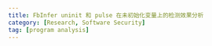 ```yaml
---
title: FbInfer uninit 和 pulse 在未初始化变量上的检测效果分析
category: [Research, Software Security]
tag: [program analysis]
---
```


